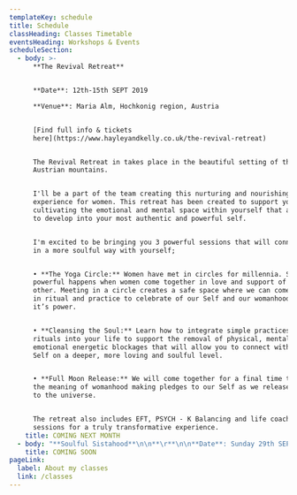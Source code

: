 ```yaml
---
templateKey: schedule
title: Schedule
classHeading: Classes Timetable
eventsHeading: Workshops & Events
scheduleSection:
  - body: >-
      **The Revival Retreat**


      **Date**: 12th-15th SEPT 2019

      **Venue**: Maria Alm, Hochkonig region, Austria  


      [Find full info & tickets
      here](https://www.hayleyandkelly.co.uk/the-revival-retreat)


      The Revival Retreat in takes place in the beautiful setting of the
      Austrian mountains. 


      I'll be a part of the team creating this nurturing and nourishing
      experience for women. This retreat has been created to support you in
      cultivating the emotional and mental space within yourself that allows you
      to develop into your most authentic and powerful self.


      I'm excited to be bringing you 3 powerful sessions that will connect you
      in a more soulful way with yourself;


      • **The Yoga Circle:** Women have met in circles for millennia. Something
      powerful happens when women come together in love and support of each
      other. Meeting in a circle creates a safe space where we can come together
      in ritual and practice to celebrate of our Self and our womanhood in all
      it’s power.


      • **Cleansing the Soul:** Learn how to integrate simple practices and
      rituals into your life to support the removal of physical, mental and
      emotional energetic blockages that will allow you to connect with your
      Self on a deeper, more loving and soulful level.


      • **Full Moon Release:** We will come together for a final time to share
      the meaning of womanhood making pledges to our Self as we release it all
      to the universe.


      The retreat also includes EFT, PSYCH - K Balancing and life coaching
      sessions for a truly transformative experience.
    title: COMING NEXT MONTH
  - body: "**Soulful Sistahood**\n\n**\r**\n\n**Date**: Sunday 29th SEPT 2019\n**Venue**: tbc\n\nAt the end of September we will come together again in a circle of sisters to connect with and celebrate our womanhood in all it’s power.\n\nMore information to follow but expect some Yoga practices, discussion, personal reflection, intention setting and journaling. You will leave with some tools that will help you bring more awareness and balance into your life. All levels welcome, no previous Yoga experience necessary.\r\n\nIf you came to the last event you will know that these circles are powerful, I really hope you can make it. Spread the word."
    title: COMING SOON
pageLink:
  label: About my classes
  link: /classes
---
```


